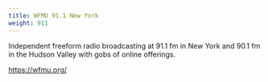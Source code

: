 ```yaml
---
title: WFMU 91.1 New York
weight: 911
---
```

Independent freeform radio broadcasting at 91.1 fm in New York and 90.1 fm in the Hudson Valley with gobs of online offerings.

https://wfmu.org/
